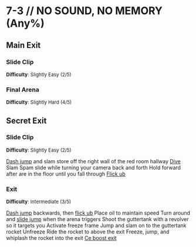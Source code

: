 # 7-3 // NO SOUND, NO MEMORY (Any%)


## Main Exit

### Slide Clip 
<font size="2">
    <b>Difficulty</b>: Slightly Easy (2/5)
</font> <br/> 


### Final Arena
<font size="2">
    <b>Difficulty</b>: Slightly Hard (4/5)
</font> <br/> 



## Secret Exit

### Slide Clip
<font size="2">
    <b>Difficulty</b>: Slightly Easy (2/5)
</font> <br/> 

[Dash jump](/speedrun-tech.html#dash-jump) and slam store off the right wall of the red room hallway
[Dive](/speedrun-tech.html#dives)
Slam
Spam slide while turning your camera back and forth
Hold forward after are in the floor until you fall through
[Flick ub](/speedrun-tech.html#flick-ub)

### Exit
<font size="2">
    <b>Difficulty</b>: Intermediate (3/5)
</font> <br/> 

[Dash jump](/speedrun-tech.html#dash-jump) backwards, then [flick ub](/speedrun-tech.html#flick-ub)
Place oil to maintain speed
Turn around and [slide jump](/speedrun-tech.html#slide-jump) when the arena triggers
Shoot the guttertank with a revolver so it targets you
Activate freeze frame
Jump and slam on to the guttertank rocket
Unfreeze
Ride the rocket to above the exit
Freeze, jump, and whiplash the rocket into the exit 
[Ce boost exit](/speedrun-tech.html#ce-boost-exit)